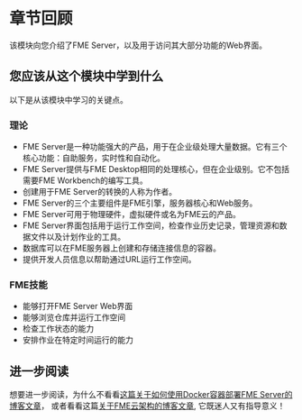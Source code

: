 # 章节回顾

该模块向您介绍了FME Server，以及用于访问其大部分功能的Web界面。

## 您应该从这个模块中学到什么

以下是从该模块中学习的关键点。

### 理论

* FME Server是一种功能强大的产品，用于在企业级处理大量数据。它有三个核心功能：自助服务，实时性和自动化。
* FME Server提供与FME Desktop相同的处理核心，但在企业级别。它不包括需要FME Workbench的编写工具。
* 创建用于FME Server的转换的人称为作者。
* FME Server的三个主要组件是FME引擎，服务器核心和Web服务。
* FME Server可用于物理硬件，虚拟硬件或名为FME云的产品。
* FME Server界面包括用于运行工作空间，检查作业历史记录，管理资源和数据文件以及计划作业的工具。
* 数据库可以在FME服务器上创建和存储连接信息的容器。
* 提供开发人员信息以帮助通过URL运行工作空间。

### FME技能

* 能够打开FME Server Web界面
* 能够浏览仓库并运行工作空间
* 检查工作状态的能力
* 安排作业在特定时间运行的能力

## 进一步阅读

想要进一步阅读，为什么不看看[这篇关于如何使用Docker容器部署FME Server的博客文章](http://blog.safe.com/2016/02/fme-server-for-docker-technology-preview/)， 或者看看这篇[关于FME云架构的博客文章](http://blog.safe.com/2015/10/behind-the-scenes-fme-cloud-overview-and-architecture/), 它既迷人又有指导意义！

